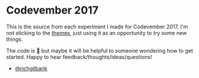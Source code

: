 # Codevember 2017

This is the source from each experiment I made for Codevember 2017. I'm not sticking to the [themes](http://codevember.xyz/), just using it as an opportunity to try some new things. 

The code is 🚮 but maybe it will be helpful to someone wondering how to get started. Happy to hear feedback/thoughts/ideas/questions! 

- [@richgilbank](https://twitter.com/richgilbank)
